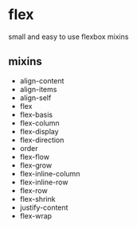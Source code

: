 # flex
small and easy to use flexbox mixins

## mixins
- align-content 
- align-items
- align-self
- flex
- flex-basis
- flex-column
- flex-display
- flex-direction
- order
- flex-flow
- flex-grow
- flex-inline-column
- flex-inline-row
- flex-row
- flex-shrink
- justify-content
- flex-wrap